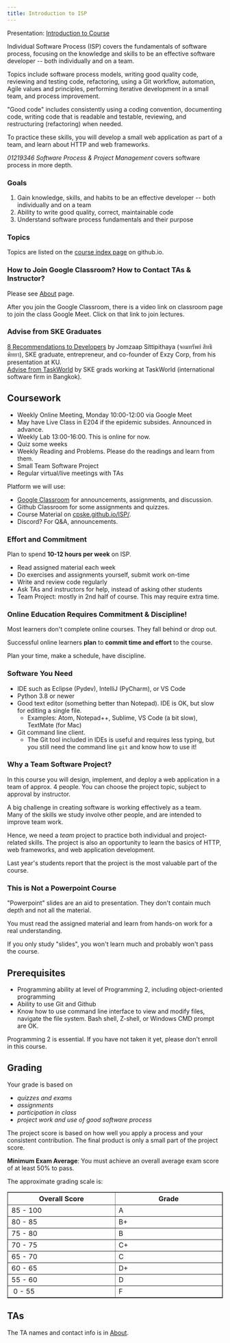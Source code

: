 ```yaml
---
title: Introduction to ISP
---
```


Presentation: [Introduction to Course](Introduction-to-Course.pdf)     

Individual Software Process (ISP) covers the fundamentals of software process,
focusing on the knowledge and skills to be an effective software developer -- both individually and on a team.

Topics include software process models, writing good quality code, reviewing and testing code, refactoring, using a Git workflow, automation, Agile values and principles, performing iterative development in a small team, and process improvement.

"Good code" includes consistently using a coding convention, documenting code, writing code that is readable and testable, reviewing, and restructuring (refactoring) when needed.

To practice these skills, you will develop a small web application as part of a team, and learn about HTTP and web frameworks.

*01219346 Software Process &amp; Project Management*
covers software process in more depth. 

### Goals

1. Gain knowledge, skills, and habits to be an effective developer -- both individually and on a team
2. Ability to write good quality, correct, maintainable code
3. Understand software process fundamentals and their purpose

### Topics

Topics are listed on the [course index page](../topics) on github.io.


### How to Join Google Classroom?  How to Contact TAs & Instructor?

Please see [About](../about) page.

After you join the Google Classroom, there is a video link on classroom
page to join the class Google Meet.  Click on that link to join lectures.


### Advise from SKE Graduates

[8 Recommendations to Developers](Jomzap-Recommendations.pdf) by Jomzaap Sittipithaya (จอมทรัพย์ สิทธิพิทยา), SKE graduate, entrepreneur, and co-founder of Exzy Corp, from his presentation at KU.    
[Advise from TaskWorld](TaskWorld-Advise) by SKE grads working at TaskWorld (international software firm in Bangkok).

## Coursework


* Weekly Online Meeting, Monday 10:00-12:00 via Google Meet
* May have Live Class in E204 if the epidemic subsides.  Announced in advance.
* Weekly Lab 13:00-16:00. This is online for now.
* Quiz some weeks
* Weekly Reading and Problems. Please do the readings and learn from them.
* Small Team Software Project
* Regular virtual/live meetings with TAs

Platform we will use:

* [Google Classroom](https://classroom.google.com) for announcements, assignments, and discussion.
* Github Classroom for some assignments and quizzes. 
* Course Material on [cpske.github.io/ISP/](https://cpske.github.io/ISP/). 
* Discord?  For Q&A, announcements.


### Effort and Commitment

Plan to spend **10-12 hours per week** on ISP.

* Read assigned material each week
* Do exercises and assignments yourself, submit work on-time
* Write and review code regularly
* Ask TAs and instructors for help, instead of asking other students
* Team Project: mostly in 2nd half of course. This may require extra time.

### Online Education Requires Commitment & Discipline!

Most learners don't complete online courses.  They fall behind or drop out.  

Successful online learners **plan** to **commit time and effort** to the course.

Plan your time, make a schedule, have discipline. 

### Software You Need

* IDE such as Eclipse (Pydev), IntelliJ (PyCharm), or VS Code
* Python 3.8 or newer
* Good text editor (something better than Notepad). IDE is OK, but slow for editing a single file. 
  - Examples: Atom, Notepad++, Sublime, VS Code (a bit slow), TextMate (for Mac)
* Git command line client. 
  - The Git tool included in IDEs is useful and requires less typing, but you still need the command line `git` and know how to use it!


### Why a Team Software Project?

In this course you will design, implement, and deploy a web application
in a team of approx. 4 people.  You can choose the project topic, 
subject to approval by instructor.

A big challenge in creating software is working effectively as a team.  
Many of the skills we study involve other people, 
and are intended to improve team work.

Hence, we need a *team* project to practice both individual and project-related skills.
The project is also an opportunity to learn the basics of HTTP, web frameworks, and web application development.

Last year's students report that the project is the most valuable part of the course.


### This is Not a Powerpoint Course

"Powerpoint" slides are an aid to presentation.
They don't contain much depth and not all the material. 

You must read the assigned material and learn from hands-on work 
for a real understanding.

If you only study "slides", you won't learn much and probably won't
pass the course.


## Prerequisites

* Programming ability at level of Programming 2, including object-oriented programming
* Ability to use Git and Github
* Know how to use command line interface to view and modify files, navigate the file system.  Bash shell, Z-shell, or Windows CMD prompt are OK.

Programming 2 is essential. If you have not taken it yet, please don't enroll in this course.


## Grading

Your grade is based on    

- *quizzes and exams*
- *assignments*
- *participation in class*
- *project work and use of good software process*

The project score is based on how well you apply a process and your consistent contribution.  The final product is only a small part of the project score.

**Minimum Exam Average**: 
You must achieve an overall average exam score of at least 50% to pass.

The approximate grading scale is:

<table align="center" border="1" width="40%">
<tr> <th width="20%">Overall Score</th> <th width="20%"> Grade </th> </tr>
<tr> <td> 85 - 100</td> <td>  A  </td></tr>
<tr> <td> 80 - 85 </td> <td>  B+ </td></tr>
<tr> <td> 75 - 80 </td> <td>  B  </td></tr>
<tr> <td> 70 - 75 </td> <td>  C+ </td></tr>
<tr> <td> 65 - 70 </td> <td>  C  </td></tr>
<tr> <td> 60 - 65 </td> <td>  D+ </td></tr>
<tr> <td> 55 - 60 </td> <td>  D  </td></tr>
<tr> <td> &nbsp;0 - 55 </td> <td>  F  </td></tr>
</table>


## TAs

The TA names and contact info is in [About](../about).

